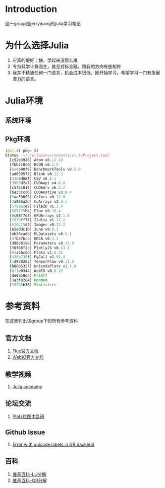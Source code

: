 # Introduction

这一group是jerrywang的julia学习笔记

# 为什么选择Julia

1. 它真的很好：快、学起来没那么难
2. 专为科学计算而生，甚至对标金融，跟我的方向有些相符
3. 我并不精通任何一门语言，机会成本很低，刚开始学习，希望学习一门有发展潜力的语言。

# Julia环境

## 系统环境



## Pkg环境

```julia
(@v1.4) pkg> st
Status `~/.julia/environments/v1.4/Project.toml`
  [c52e3926] Atom v0.12.10
  [fbb218c0] BSON v0.2.5
  [6e4b80f9] BenchmarkTools v0.5.0
  [ad839575] Blink v0.12.3
  [336ed68f] CSV v0.6.1
  [3895d2a7] CUDAapi v4.0.0
  [c5f51814] CUDAdrv v6.2.2
  [be33ccc6] CUDAnative v3.0.4
  [5ae59095] Colors v0.12.0
  [3a865a2d] CuArrays v2.0.1
  [5789e2e9] FileIO v1.2.4
  [587475ba] Flux v0.10.4
  [0c68f7d7] GPUArrays v3.1.0
  [7073ff75] IJulia v1.21.2
  [916415d5] Images v0.22.2
  [e5e0dc1b] Juno v0.8.1
  [eb30cadb] MLDatasets v0.5.1
  [47be7bcc] ORCA v0.3.1
  [d96e819e] Parameters v0.12.0
  [f0f68f2c] PlotlyJS v0.13.1
  [91a5bcdd] Plots v1.0.11
  [438e738f] PyCall v1.91.4
  [1d978283] TensorFlow v0.11.0
  [b8865327] UnicodePlots v1.1.0
  [0f1e0344] WebIO v0.8.13
  [de0858da] Printf 
  [9a3f8284] Random 
  [10745b16] Statistics 

```





# 参考资料

在这里列出该group下的所有参考资料

## 官方文档

1. [Flux官方文档](<https://fluxml.ai/Flux.jl/stable/>)
2. [WebIO官方文档](<https://juliagizmos.github.io/WebIO.jl/latest>)

## 教学视频

1. [Julia acadamy](<https://juliaacademy.com/>)

## 论坛交流

1. [Plots绘图中乱码](https://discourse.juliacn.com/t/topic/1803)

## Github Issue

1. [Error with unicode labels in GR backend](<https://github.com/JuliaPlots/Plots.jl/issues/791>)

## 百科

1. [维基百科-LU分解](<https://zh.wikipedia.org/wiki/LU%E5%88%86%E8%A7%A3>)
2. [维基百科-QR分解](<https://zh.wikipedia.org/wiki/QR%E5%88%86%E8%A7%A3>)